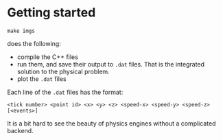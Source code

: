# Getting started

    make imgs

does the following:

- compile the C++ files
- run them, and save their output to `.dat` files. That is the integrated solution to the physical problem.
- plot the `.dat` files

Each line of the `.dat` files has the format:

    <tick number> <point id> <x> <y> <z> <speed-x> <speed-y> <speed-z> [<events>]

It is a bit hard to see the beauty of physics engines without a complicated backend.

